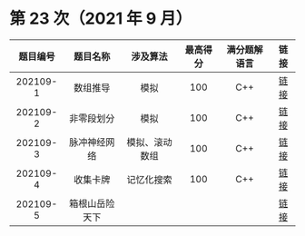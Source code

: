 # 第 23 次（2021 年 9 月）


| 题目编号 | 题目名称 | 涉及算法 | 最高得分 | 满分题解语言 | 链接 | 
| :-: | :-: | :-: | :-: | :-: | :-: |
| 202109-1 | 数组推导 | 模拟 | 100 | C++ | [链接](1\index.md) | 
| 202109-2 | 非零段划分 | 模拟 | 100 | C++ | [链接](2\index.md) | 
| 202109-3 | 脉冲神经网络 | 模拟、滚动数组 | 100 | C++ | [链接](3\index.md) | 
| 202109-4 | 收集卡牌 | 记忆化搜索 | 100 | C++ | [链接](4\index.md) | 
| 202109-5 | 箱根山岳险天下 |  |  |  | [链接](5\index.md) | 
